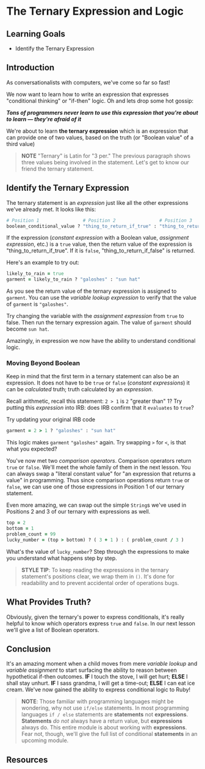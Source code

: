 # The Ternary Expression and Logic

## Learning Goals

* Identify the Ternary Expression

## Introduction

As conversationalists with computers, we've come so far so fast!

We now want to learn how to write an expression that expresses "conditional
thinking" or "if-then" logic. Oh and lets drop some hot gossip:

***Tons of programmers never learn to use this expression that you're about to
learn &mdash; they're afraid of it***

We're about to learn **the ternary expression** which is an expression that can
provide one of two values, based on the truth (or "Boolean value" of a third
value)

>**NOTE** "Ternary" is Latin for "3 per." The previous paragraph shows three
>values being involved in the statement. Let's get to know our friend the
>ternary statement.

## Identify the Ternary Expression

The ternary statement is an _expression_ just like all the other expressions
we've already met. It looks like this:

```ruby
# Position 1                # Position 2                # Position 3
boolean_conditional_value ? "thing_to_return_if_true" : "thing_to_return_if_false"
```

If the expression (_constant expression_ with a Boolean value, _assignment
expression_,  etc.) is a `true` value, then the return value of the expression
is "thing_to_return_if_true". If it is `false`, "thing_to_return_if_false" is
returned.

Here's an example to try out:

```ruby
likely_to_rain = true
garment = likely_to_rain ? "galoshes" : "sun hat"
```

As you see the return value of the ternary expression is assigned to `garment`.
You can use the _variable lookup expression_ to verify that the value of
`garment` is `"galoshes"`.

Try changing the variable with the _assignment expression_ from `true` to
false. Then run the ternary expression again. The value of `garment` should
become `sun hat`.

Amazingly, in expression we now have the ability to understand conditional
logic.

### Moving Beyond Boolean

Keep in mind that the first term in a ternary statement can also be an
expression. It does not have to be `true` or `false` (_constant expressions_)
it can be _calculated_ truth; truth calculated by an _expression_.

Recall arithmetic, recall this statement: `2 > 1` is `2` "greater than" 1?  Try
putting this _expression_ into IRB: does IRB confirm that it `evaluates` to
`true`?

Try updating your original IRB code

```ruby
garment = 2 > 1 ? "galoshes" : "sun hat"
```

This logic makes `garment` `"galoshes"` again. Try swapping `>` for `<`, is
that what you expected?

You've now met two _comparison operators_. Comparison operators return `true`
or `false`. We'll meet the whole family of them in the next lesson. You can
always swap a "literal constant value" for "an expression that returns a value"
in programming. Thus since comparison operations return `true` or `false`, we
can use one of those expressions in Position 1 of our ternary statement.

Even more amazing, we can swap out the simple `String`s we've used in
Positions 2 and 3 of our ternary with expressions as well.

```ruby
top = 2
bottom = 1
problem_count = 99
lucky_number = (top > bottom) ? ( 3 + 1 ) : ( problem_count / 3 )
```

What's the value of `lucky_number`? Step through the expressions to make you
understand what happens step by step.

> **STYLE TIP**: To keep reading the expressions in the ternary statement's
> positions clear, we wrap them in `()`. It's done for readability and to
> prevent accidental order of operations bugs.

## What Provides Truth?

Obviously, given the ternary's power to express conditionals, it's really
helpful to know which operators express `true` and `false`. In our next lesson
we'll give a list of Boolean operators.

## Conclusion

It's an amazing moment when a child moves from mere _variable lookup_ and
_variable assignment_ to start surfacing the ability to reason between
hypothetical if-then outcomes. **IF** I touch the stove, I will get hurt;
**ELSE** I shall stay unhurt. **IF** I sass grandma, I will get a time-out;
**ELSE** I can eat ice cream. We've now gained the ability to express
conditional logic to Ruby!

> **NOTE**: Those familiar with programming languages might be wondering, why not use
`if/else` statements. In most programming languages `if / else` statements are
**statements** not **expressions**. **Statements** _do not_ always have a
return value, but **expressions** always do. This entire module is about
working with **expressions**. Fear not, though, we'll give the full list of
conditional **statements** in an upcoming module.

## Resources
